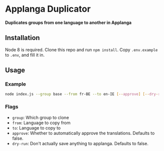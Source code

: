 # Applanga Duplicator

**Duplicates groups from one language to another in Applanga**

## Installation

Node 8 is required. Clone this repo and run `npm install`. Copy `.env.example` to `.env`, and fill it in.

## Usage

### Example

```sh
node index.js --group base --from fr-BE --to en-IE [--approve] [--dry-run]
```

### Flags

- `group`: Which group to clone
- `from`: Language to copy from
- `to`: Language to copy to
- `approve`: Whether to automatically approve the translations. Defaults to false.
- `dry-run`: Don't actually save anything to applanga. Defaults to false.
